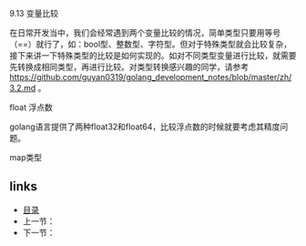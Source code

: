 9.13 变量比较

在日常开发当中，我们会经常遇到两个变量比较的情况，简单类型只要用等号（==）就行了，如：bool型、整数型、字符型。但对于特殊类型就会比较复杂，接下来讲一下特殊类型的比较是如何实现的。如对不同类型变量进行比较，就需要先转换成相同类型，再进行比较。对类型转换感兴趣的同学，请参考 https://github.com/guyan0319/golang_development_notes/blob/master/zh/3.2.md 。



float 浮点数

golang语言提供了两种float32和float64，比较浮点数的时候就要考虑其精度问题。



map类型









































## links

- [目录](https://github.com/guyan0319/golang_development_notes/blob/master/zh/preface.md)
- 上一节：
- 下一节：

